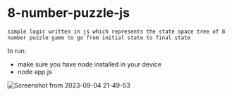# 8-number-puzzle-js


```simple logic written in js which represents the state space tree of 8 number puzzle game to go from initial state to final state```

to run:
- make sure you have node installed in your device
- node app.js
  
![Screenshot from 2023-09-04 21-49-53](https://github.com/Ashish-kumar-khatri/8-number-puzzle-js/assets/70063349/27afd106-d126-4fd0-b5cc-9d16bed4081b)
